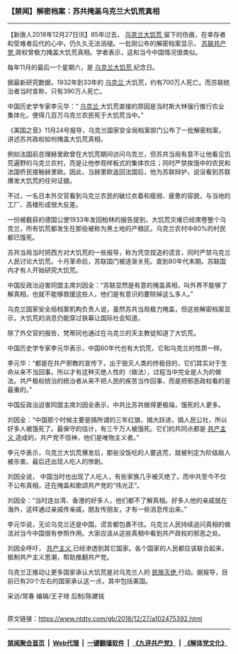 ### 【禁闻】解密档案：苏共掩盖乌克兰大饥荒真相
------------------------

<div class="post_content">
 <p>
  【新唐人2018年12月27日讯】85年过去，
  <a href="https://www.ntdtv.com/gb/乌克兰大饥荒.htm">
   乌克兰大饥荒
  </a>
  留下的伤痕，在幸存者和受难者后代的心中，仍久久无法消褪。一批刚公布的解密档案显示，
  <a href="https://www.ntdtv.com/gb/苏联共产党.htm">
   苏联共产党
  </a>
  政权曾极力掩盖大饥荒真相。学者表示，这和当今中国情况很类似。
 </p>
 <p>
  每年11月的最后一个星期六，是
  <a href="https://www.ntdtv.com/gb/乌克兰大饥荒.htm">
   乌克兰大饥荒
  </a>
  纪念日。
 </p>
 <p>
  据最新研究数据，1932年到33年的
  <a href="https://www.ntdtv.com/gb/乌克兰.htm">
   乌克兰
  </a>
  大饥荒，约有700万人死亡。而苏联统治者当时宣称，只有390万人死亡。
 </p>
 <p>
  中国历史学专家李元华：“
  <a href="https://www.ntdtv.com/gb/乌克兰.htm">
   乌克兰
  </a>
  大饥荒直接的原因是当时斯大林强行推行农业集体化，使得几百万乌克兰农民死于大饥荒当中。”
 </p>
 <p>
  《美国之音》11月24号报导，乌克兰国家安全局档案部门公布了一批解密档案，讲述苏共政权如何掩盖大饥荒真相。
 </p>
 <p>
  例如法国前总理赫里欧曾在大饥荒期间访问乌克兰，但苏共当局有意不让他看见饥荒遍野的乌克兰农村，而是让他参观样板式的集体农庄；同时严禁挨饿中的农民和法国侨民接触赫里欧。因此，当赫里欧返回法国后，他为苏联辩护，说没看到苏联爆发大饥荒的任何证据。
 </p>
 <p>
  不过，一名日本外交官看到乌克兰农民的破烂衣着和瘦弱、疲惫的容貌，与当地的工厂、高楼形成很大反差。
 </p>
 <p>
  一份被截获的德国公使1933年发回柏林的报告提到，大饥荒灾难已经席卷整个乌克兰，所有饥荒都发生在那些被称为黑土地的产粮区。乌克兰农村中80%的村民都已饿死。
 </p>
 <p>
  苏共当局当时把西方对大饥荒的一些报导，称为凭空捏造的谎言，同时严禁乌克兰人民讨论大饥荒。十月革命后，苏联国门被逐渐关死。直到80年代末期，苏联国内才有人开始研究大饥荒。
 </p>
 <p>
  中国反政治迫害同盟主席刘因全：“苏联显然是有意的掩盖真相，叫外界不能够了解真相，也就不能够救援这些人，他们是有意识的要除掉这么多人。”
 </p>
 <p>
  乌克兰国家安全局档案机构负责人说，虽然苏共当局极力掩盖，但这些解密档案显示，大饥荒的消息仍能穿过铁幕让国际社会知道。
 </p>
 <p>
  除了外交官的报告，梵蒂冈也通过在乌克兰的天主教徒知道了大饥荒。
 </p>
 <p>
  中国历史学专家李元华表示，中国60年代也有大饥荒，它和乌克兰的性质一样。
 </p>
 <p>
  李元华：“都是在共产邪教的宣传下，出于毁灭人类的终极目的，它们其实对于生命从来不当回事，所以才有这种灭绝人性的（做法），过程当中完全是人为的做法。共产极权统治的统治者从来不把人民的疾苦当作回事，而是把邪恶政权看的是最重的。”
 </p>
 <p>
  中国反政治迫害同盟主席刘因全表示，中共比苏共做得更极端，饿死的人更多。
 </p>
 <p>
  刘因全：“中国那个时候主要是搞所谓的三年红旗，搞大跃进，搞人民公社，所以好多人被饿死了。最保守的估计，有三千万人被饿死。它们的共同点都是
  <a href="https://www.ntdtv.com/gb/共产主义.htm">
   共产主义
  </a>
  造成的，共产党不信神，他们是唯物主义者。”
 </p>
 <p>
  李元华表示，乌克兰大饥荒爆发后，那些没饭吃的人要逃荒，就被判定为阶级敌人被杀害。最后还出现人吃人的惨剧。
 </p>
 <p>
  刘因全说， 中国当时也出现了人吃人，有些家族几乎被灭绝了。而中共至今不仅不公布真相，还在掩盖和歌颂共产党的“伟光正”。
 </p>
 <p>
  刘因全：“当时连台湾、香港的好多人，他们都不了解真相。好多人他的亲戚就在海外，这样通过亲戚传亲戚，朋友传朋友，才有一些消息传出来。”
 </p>
 <p>
  李元华说，无论乌克兰还是中国，谎言都包裹不住。乌克兰人民持续追问真相的做法对当今中国很有参照作用。大家应该从这些真相中看到共产政权的邪恶之处。
 </p>
 <p>
  刘因全呼吁，
  <a href="https://www.ntdtv.com/gb/共产主义.htm">
   共产主义
  </a>
  已经渗透到其它国家。各个国家的人民都应该联合起来，抵制共产主义思潮，帮助推翻共产党。
 </p>
 <p>
  乌克兰正推动让更多国家承认大饥荒是对乌克兰人的
  <a href="https://www.ntdtv.com/gb/民族灭绝.htm">
   民族灭绝
  </a>
  行动。据报导，目前已有20个左右的国家承认这一点，其中包括美国。
 </p>
 <p>
  采访/常春 编辑/王子琦 后制/陈建铭
 </p>
 <div class="single_ad">
 </div>
</div>

<br/>原文链接：https://www.ntdtv.com/gb/2018/12/27/a102475392.html


------------------------
#### [禁闻聚合首页](https://github.com/gfw-breaker/banned-news/blob/master/README.md) &nbsp;|&nbsp; [Web代理](https://github.com/gfw-breaker/open-proxy/blob/master/README.md) &nbsp;|&nbsp; [一键翻墙软件](https://github.com/gfw-breaker/nogfw/blob/master/README.md) &nbsp;|&nbsp; [《九评共产党》](https://github.com/gfw-breaker/9ping.md/blob/master/README.md#九评之一评共产党是什么) &nbsp;|&nbsp; [《解体党文化》](https://github.com/gfw-breaker/jtdwh.md/blob/master/README.md#绪论)
